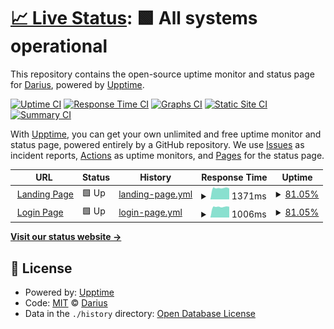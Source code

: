 # [📈 Live Status](https://hesingon.github.io/revisit_watcher): <!--live status--> **🟩 All systems operational**

This repository contains the open-source uptime monitor and status page for [Darius](https://hesingon.github.io/revisit_watcher), powered by [Upptime](https://github.com/upptime/upptime).

[![Uptime CI](https://github.com/koj-co/upptime/workflows/Uptime%20CI/badge.svg)](https://github.com/koj-co/upptime/actions?query=workflow%3A%22Uptime+CI%22)
[![Response Time CI](https://github.com/koj-co/upptime/workflows/Response%20Time%20CI/badge.svg)](https://github.com/koj-co/upptime/actions?query=workflow%3A%22Response+Time+CI%22)
[![Graphs CI](https://github.com/koj-co/upptime/workflows/Graphs%20CI/badge.svg)](https://github.com/koj-co/upptime/actions?query=workflow%3A%22Graphs+CI%22)
[![Static Site CI](https://github.com/koj-co/upptime/workflows/Static%20Site%20CI/badge.svg)](https://github.com/koj-co/upptime/actions?query=workflow%3A%22Static+Site+CI%22)
[![Summary CI](https://github.com/koj-co/upptime/workflows/Summary%20CI/badge.svg)](https://github.com/koj-co/upptime/actions?query=workflow%3A%22Summary+CI%22)

With [Upptime](https://upptime.js.org), you can get your own unlimited and free uptime monitor and status page, powered entirely by a GitHub repository. We use [Issues](https://github.com/hesingon/revisit_watcher/issues) as incident reports, [Actions](https://github.com/hesingon/revisit_watcher/actions) as uptime monitors, and [Pages](https://hesingon.github.io/revisit_watcher) for the status page.

<!--start: status pages-->
<!-- This summary is generated by Upptime (https://github.com/upptime/upptime) -->
<!-- Do not edit this manually, your changes will be overwritten -->
<!-- prettier-ignore -->
| URL | Status | History | Response Time | Uptime |
| --- | ------ | ------- | ------------- | ------ |
| <img alt="" src="https://favicons.githubusercontent.com/www.revisitvocab.com" height="13"> [Landing Page](https://www.revisitvocab.com) | 🟩 Up | [landing-page.yml](https://github.com/hesingon/revisit_watcher/commits/master/history/landing-page.yml) | <details><summary><img alt="Response time graph" src="./graphs/landing-page/response-time-week.png" height="20"> 1371ms</summary><br><a href="https://hesingon.github.io/revisit_watcher/history/landing-page"><img alt="Response time 1193" src="https://img.shields.io/endpoint?url=https%3A%2F%2Fraw.githubusercontent.com%2Fhesingon%2Frevisit_watcher%2Fmaster%2Fapi%2Flanding-page%2Fresponse-time.json"></a><br><a href="https://hesingon.github.io/revisit_watcher/history/landing-page"><img alt="24-hour response time 2222" src="https://img.shields.io/endpoint?url=https%3A%2F%2Fraw.githubusercontent.com%2Fhesingon%2Frevisit_watcher%2Fmaster%2Fapi%2Flanding-page%2Fresponse-time-day.json"></a><br><a href="https://hesingon.github.io/revisit_watcher/history/landing-page"><img alt="7-day response time 1371" src="https://img.shields.io/endpoint?url=https%3A%2F%2Fraw.githubusercontent.com%2Fhesingon%2Frevisit_watcher%2Fmaster%2Fapi%2Flanding-page%2Fresponse-time-week.json"></a><br><a href="https://hesingon.github.io/revisit_watcher/history/landing-page"><img alt="30-day response time 1193" src="https://img.shields.io/endpoint?url=https%3A%2F%2Fraw.githubusercontent.com%2Fhesingon%2Frevisit_watcher%2Fmaster%2Fapi%2Flanding-page%2Fresponse-time-month.json"></a><br><a href="https://hesingon.github.io/revisit_watcher/history/landing-page"><img alt="1-year response time 1193" src="https://img.shields.io/endpoint?url=https%3A%2F%2Fraw.githubusercontent.com%2Fhesingon%2Frevisit_watcher%2Fmaster%2Fapi%2Flanding-page%2Fresponse-time-year.json"></a></details> | <details><summary><a href="https://hesingon.github.io/revisit_watcher/history/landing-page">81.05%</a></summary><a href="https://hesingon.github.io/revisit_watcher/history/landing-page"><img alt="All-time uptime 76.71%" src="https://img.shields.io/endpoint?url=https%3A%2F%2Fraw.githubusercontent.com%2Fhesingon%2Frevisit_watcher%2Fmaster%2Fapi%2Flanding-page%2Fuptime.json"></a><br><a href="https://hesingon.github.io/revisit_watcher/history/landing-page"><img alt="24-hour uptime 34.52%" src="https://img.shields.io/endpoint?url=https%3A%2F%2Fraw.githubusercontent.com%2Fhesingon%2Frevisit_watcher%2Fmaster%2Fapi%2Flanding-page%2Fuptime-day.json"></a><br><a href="https://hesingon.github.io/revisit_watcher/history/landing-page"><img alt="7-day uptime 81.05%" src="https://img.shields.io/endpoint?url=https%3A%2F%2Fraw.githubusercontent.com%2Fhesingon%2Frevisit_watcher%2Fmaster%2Fapi%2Flanding-page%2Fuptime-week.json"></a><br><a href="https://hesingon.github.io/revisit_watcher/history/landing-page"><img alt="30-day uptime 76.71%" src="https://img.shields.io/endpoint?url=https%3A%2F%2Fraw.githubusercontent.com%2Fhesingon%2Frevisit_watcher%2Fmaster%2Fapi%2Flanding-page%2Fuptime-month.json"></a><br><a href="https://hesingon.github.io/revisit_watcher/history/landing-page"><img alt="1-year uptime 76.71%" src="https://img.shields.io/endpoint?url=https%3A%2F%2Fraw.githubusercontent.com%2Fhesingon%2Frevisit_watcher%2Fmaster%2Fapi%2Flanding-page%2Fuptime-year.json"></a></details>
| <img alt="" src="https://favicons.githubusercontent.com/beta.revisitvocab.com" height="13"> [Login Page](https://beta.revisitvocab.com) | 🟩 Up | [login-page.yml](https://github.com/hesingon/revisit_watcher/commits/master/history/login-page.yml) | <details><summary><img alt="Response time graph" src="./graphs/login-page/response-time-week.png" height="20"> 1006ms</summary><br><a href="https://hesingon.github.io/revisit_watcher/history/login-page"><img alt="Response time 942" src="https://img.shields.io/endpoint?url=https%3A%2F%2Fraw.githubusercontent.com%2Fhesingon%2Frevisit_watcher%2Fmaster%2Fapi%2Flogin-page%2Fresponse-time.json"></a><br><a href="https://hesingon.github.io/revisit_watcher/history/login-page"><img alt="24-hour response time 985" src="https://img.shields.io/endpoint?url=https%3A%2F%2Fraw.githubusercontent.com%2Fhesingon%2Frevisit_watcher%2Fmaster%2Fapi%2Flogin-page%2Fresponse-time-day.json"></a><br><a href="https://hesingon.github.io/revisit_watcher/history/login-page"><img alt="7-day response time 1006" src="https://img.shields.io/endpoint?url=https%3A%2F%2Fraw.githubusercontent.com%2Fhesingon%2Frevisit_watcher%2Fmaster%2Fapi%2Flogin-page%2Fresponse-time-week.json"></a><br><a href="https://hesingon.github.io/revisit_watcher/history/login-page"><img alt="30-day response time 942" src="https://img.shields.io/endpoint?url=https%3A%2F%2Fraw.githubusercontent.com%2Fhesingon%2Frevisit_watcher%2Fmaster%2Fapi%2Flogin-page%2Fresponse-time-month.json"></a><br><a href="https://hesingon.github.io/revisit_watcher/history/login-page"><img alt="1-year response time 942" src="https://img.shields.io/endpoint?url=https%3A%2F%2Fraw.githubusercontent.com%2Fhesingon%2Frevisit_watcher%2Fmaster%2Fapi%2Flogin-page%2Fresponse-time-year.json"></a></details> | <details><summary><a href="https://hesingon.github.io/revisit_watcher/history/login-page">81.05%</a></summary><a href="https://hesingon.github.io/revisit_watcher/history/login-page"><img alt="All-time uptime 76.71%" src="https://img.shields.io/endpoint?url=https%3A%2F%2Fraw.githubusercontent.com%2Fhesingon%2Frevisit_watcher%2Fmaster%2Fapi%2Flogin-page%2Fuptime.json"></a><br><a href="https://hesingon.github.io/revisit_watcher/history/login-page"><img alt="24-hour uptime 34.52%" src="https://img.shields.io/endpoint?url=https%3A%2F%2Fraw.githubusercontent.com%2Fhesingon%2Frevisit_watcher%2Fmaster%2Fapi%2Flogin-page%2Fuptime-day.json"></a><br><a href="https://hesingon.github.io/revisit_watcher/history/login-page"><img alt="7-day uptime 81.05%" src="https://img.shields.io/endpoint?url=https%3A%2F%2Fraw.githubusercontent.com%2Fhesingon%2Frevisit_watcher%2Fmaster%2Fapi%2Flogin-page%2Fuptime-week.json"></a><br><a href="https://hesingon.github.io/revisit_watcher/history/login-page"><img alt="30-day uptime 76.71%" src="https://img.shields.io/endpoint?url=https%3A%2F%2Fraw.githubusercontent.com%2Fhesingon%2Frevisit_watcher%2Fmaster%2Fapi%2Flogin-page%2Fuptime-month.json"></a><br><a href="https://hesingon.github.io/revisit_watcher/history/login-page"><img alt="1-year uptime 76.71%" src="https://img.shields.io/endpoint?url=https%3A%2F%2Fraw.githubusercontent.com%2Fhesingon%2Frevisit_watcher%2Fmaster%2Fapi%2Flogin-page%2Fuptime-year.json"></a></details>

<!--end: status pages-->

[**Visit our status website →**](https://hesingon.github.io/revisit_watcher)

## 📄 License

- Powered by: [Upptime](https://github.com/upptime/upptime)
- Code: [MIT](./LICENSE) © [Darius](https://hesingon.github.io/revisit_watcher)
- Data in the `./history` directory: [Open Database License](https://opendatacommons.org/licenses/odbl/1-0/)
